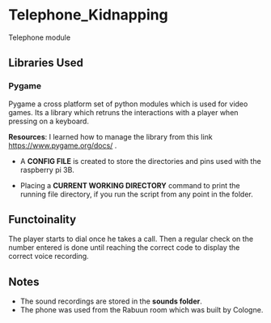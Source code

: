 # Telephone_Kidnapping

Telephone module

## **Libraries Used**

### Pygame

Pygame a cross platform set of python modules which is used for video games.
Its a library which retruns the interactions with a player when pressing on a keyboard.

**Resources**: I learned how to manage the library from this link https://www.pygame.org/docs/ .

- A **CONFIG FILE** is created to store the directories and pins used with the raspberry pi 3B.

- Placing a **CURRENT WORKING DIRECTORY** command to print the running file directory, if you run the script from any point in the folder.

## **Functoinality**
The player starts to dial once he takes a call. Then a regular check on the number
entered is done until reaching the correct code to display the correct voice recording.

## **Notes** 
- The sound recordings are stored in the **sounds folder**.
- The phone was used from the Rabuun room which was built by Cologne.

